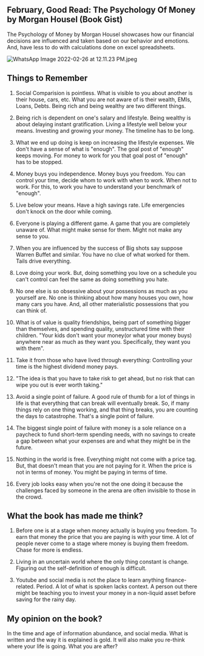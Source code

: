 ## February, Good Read: The Psychology Of Money by Morgan Housel (Book Gist)

The Psychology of Money by Morgan Housel showcases how our financial decisions are influenced and taken based on our behavior and emotions. And, have less to do with calculations done on excel spreadsheets.

![WhatsApp Image 2022-02-26 at 12.11.23 PM.jpeg](https://cdn.hashnode.com/res/hashnode/image/upload/v1645857713292/91SijcEGS.jpeg)


## Things to Remember

1. Social Comparision is pointless. What is visible to you about another is their house, cars, etc. What you are not aware of is their wealth, EMIs, Loans, Debts. Being rich and being wealthy are two different things. 

2. Being rich is dependent on one's salary and lifestyle. Being wealthy is about delaying instant gratification. Living a lifestyle well below your means. Investing and growing your money. The timeline has to be long.

3. What we end up doing is keep on increasing the lifestyle expenses. We don't have a sense of what is "enough". The goal post of "enough" keeps moving. For money to work for you that goal post of "enough" has to be stopped.

4. Money buys you independence. Money buys you freedom. You can control your time, decide whom to work with when to work. When not to work. For this, to work you have to understand your benchmark of "enough".

5. Live below your means. Have a high savings rate. Life emergencies don't knock on the door while coming.

6. Everyone is playing a different game. A game that you are completely unaware of. What might make sense for them. Might not make any sense to you.

7. When you are influenced by the success of Big shots say suppose Warren Buffet and similar. You have no clue of what worked for them. Tails drive everything. 

8. Love doing your work. But, doing something you love on a schedule you can't control can feel the same as doing something you hate.

9. No one else is so obsessive about your possessions as much as you yourself are. No one is thinking about how many houses you own, how many cars you have. And, all other materialistic possessions that you can think of. 

10. What is of value is quality friendships, being part of something bigger than themselves, and spending quality, unstructured time with their children. "Your kids don't want your money(or what your money buys) anywhere near as much as they want you. Specifically, they want you with them".

11. Take it from those who have lived through everything: Controlling your time is the highest dividend money pays. 

12. "The idea is that you have to take risk to get ahead, but no risk that can wipe you out is ever worth taking."

13. Avoid a single point of failure. A good rule of thumb for a lot of things in life is that everything that can break will eventually break. So, if many things rely on one thing working, and that thing breaks, you are counting the days to catastrophe. That's a single point of failure. 

14. The biggest single point of failure with money is a sole reliance on a paycheck to fund short-term spending needs, with no savings to create a gap between what your expenses are and what they might be in the future.

15. Nothing in the world is free. Everything might not come with a price tag. But, that doesn't mean that you are not paying for it. When the price is not in terms of money. You might be paying in terms of time.

16. Every job looks easy when you're not the one doing it because the challenges faced by someone in the arena are often invisible to those in the crowd.

## What the book has made me think?

1. Before one is at a stage when money actually is buying you freedom. To earn that money the price that you are paying is with your time. A lot of people never come to a stage where money is buying them freedom. Chase for more is endless. 

2. Living in an uncertain world where the only thing constant is change. Figuring out the self-definition of enough is difficult. 

3. Youtube and social media is not the place to learn anything finance-related. Period. A lot of what is spoken lacks context. A person out there might be teaching you to invest your money in a non-liquid asset before saving for the rainy day.

## My opinion on the book?

In the time and age of information abundance, and social media. What is written and the way it is explained is gold. It will also make you re-think where your life is going. What you are after?